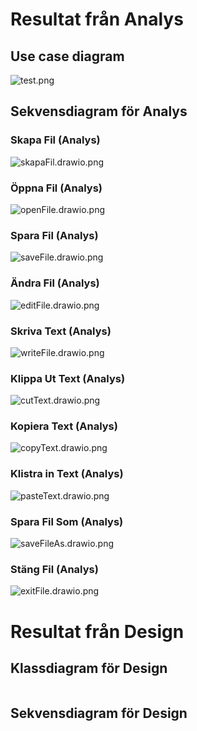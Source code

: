 # Resultat från Analys
## Use case diagram
![test.png](https://github.com/tildeelarsson/2024-isgc08-larsson/blob/main/analys/test.png)

## Sekvensdiagram för Analys
### Skapa Fil (Analys)
![skapaFil.drawio.png](https://github.com/tildeelarsson/2024-isgc08-larsson/blob/main/analys/skapaFil.drawio.png)
### Öppna Fil (Analys)
![openFile.drawio.png](https://github.com/tildeelarsson/2024-isgc08-larsson/blob/main/analys/openFile.drawio.png)
### Spara Fil (Analys)
![saveFile.drawio.png](https://github.com/tildeelarsson/2024-isgc08-larsson/blob/main/analys/saveFile.drawio.png)
### Ändra Fil (Analys)
![editFile.drawio.png](https://github.com/tildeelarsson/2024-isgc08-larsson/blob/main/analys/editFile.drawio.png)
### Skriva Text (Analys)
![writeFile.drawio.png](https://github.com/tildeelarsson/2024-isgc08-larsson/blob/main/analys/writeText.drawio.png)
### Klippa Ut Text (Analys)
![cutText.drawio.png](https://github.com/tildeelarsson/2024-isgc08-larsson/blob/main/analys/cutText.drawio.png)
### Kopiera Text (Analys)
![copyText.drawio.png](https://github.com/tildeelarsson/2024-isgc08-larsson/blob/main/analys/copyText.drawio.png)
### Klistra in Text (Analys)
![pasteText.drawio.png](https://github.com/tildeelarsson/2024-isgc08-larsson/blob/main/analys/pasteText.drawio.png)
### Spara Fil Som (Analys)
![saveFileAs.drawio.png](https://github.com/tildeelarsson/2024-isgc08-larsson/blob/main/analys/saveFileAs.drawio.png)
### Stäng Fil (Analys)
![exitFile.drawio.png](https://github.com/tildeelarsson/2024-isgc08-larsson/blob/main/analys/exitFile.drawio.png)

# Resultat från Design
## Klassdiagram för Design
![]()

## Sekvensdiagram för Design
![]()
